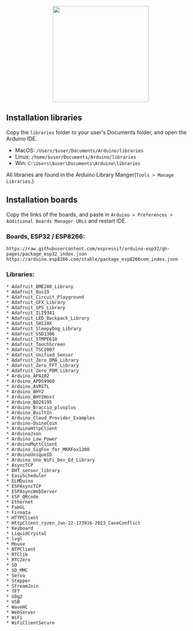 <p align="center">
  <img height="256" src="images/logo.jpeg">
</p>

## Installation libraries
Copy the `libraries` folder to your user's Documents folder, and open the Arduino IDE.

 - MacOS: `/Users/$user/Documents/Arduino/libraries`
 - Linux: `/home/$user/Documents/Arduino/libraries`
 - Win: `C:\Users\$user\Documents\Arduino\libraries`

All libraries are found in the Arduino Library Manger(`Tools > Manage Libraries`.)

## Installation boards
Copy the links of the boards, and paste in `Arduino > Preferences > Additional Boards Manager URLs` and restart IDE.

### Boards, ESP32 / ESP8266:
```
https://raw.githubusercontent.com/espressif/arduino-esp32/gh-pages/package_esp32_index.json
https://arduino.esp8266.com/stable/package_esp8266com_index.json
```

### Libraries:
```
* Adafruit_BME280_Library
* Adafruit_BusIO
* Adafruit_Circuit_Playground
* Adafruit_GFX_Library
* Adafruit_GPS_Library
* Adafruit_ILI9341
* Adafruit_LED_Backpack_Library
* Adafruit_SH110X
* Adafruit_SleepyDog_Library
* Adafruit_SSD1306
* Adafruit_STMPE610
* Adafruit_TouchScreen
* Adafruit_TSC2007
* Adafruit_Unified_Sensor
* Adafruit_Zero_DMA_Library
* Adafruit_Zero_FFT_Library
* Adafruit_Zero_PDM_Library
* Arduino_APA102
* Arduino_APDS9960
* Arduino_AVRSTL
* Arduino_BHY2
* Arduino_BHY2Host
* Arduino_BQ24195
* Arduino_Braccio_plusplus
* Arduino_BuiltIn
* Arduino_Cloud_Provider_Examples
* arduino-DuinoCoin
* ArduinoHttpClient
* ArduinoJson
* Arduino_Low_Power
* ArduinoMqttClient
* Arduino_SigFox_for_MKRFox1200
* ArduinoUniqueID
* Arduino_Uno_WiFi_Dev_Ed_Library
* AsyncTCP
* DHT_sensor_library
* EasyScheduler
* ELMDuino
* ESPAsyncTCP
* ESPAsyncWebServer
* ESP_QRcode
* Ethernet
* FabGL
* Firmata
* HTTPClient
* HttpClient_ryzen_Jun-22-173916-2023_CaseConflict
* Keyboard
* LiquidCrystal
* lvgl
* Mouse
* NTPClient
* RTClib
* RTCZero
* SD
* SD_MMC
* Servo
* Stepper
* StreamJoin
* TFT
* U8g2
* USB
* WaveHC
* WebServer
* WiFi
* WiFiClientSecure
```
